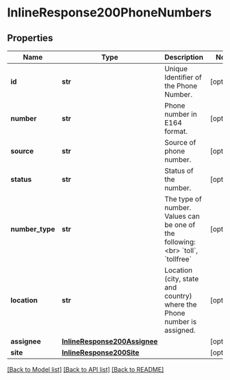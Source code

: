 # InlineResponse200PhoneNumbers

## Properties
Name | Type | Description | Notes
------------ | ------------- | ------------- | -------------
**id** | **str** | Unique Identifier of the Phone Number. | [optional] 
**number** | **str** | Phone number in E164 format. | [optional] 
**source** | **str** | Source of phone number. | [optional] 
**status** | **str** | Status of the number. | [optional] 
**number_type** | **str** | The type of number. Values can be one of the following:&lt;br&gt; &#x60;toll&#x60;, &#x60;tollfree&#x60; | [optional] 
**location** | **str** | Location (city, state and country) where the Phone number is assigned. | [optional] 
**assignee** | [**InlineResponse200Assignee**](InlineResponse200Assignee.md) |  | [optional] 
**site** | [**InlineResponse200Site**](InlineResponse200Site.md) |  | [optional] 

[[Back to Model list]](../README.md#documentation-for-models) [[Back to API list]](../README.md#documentation-for-api-endpoints) [[Back to README]](../README.md)

